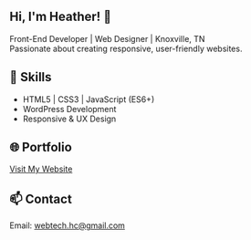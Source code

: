 ## Hi, I'm Heather! 👋
Front-End Developer | Web Designer | Knoxville, TN  
Passionate about creating responsive, user-friendly websites.  

## 🚀 Skills
- HTML5 | CSS3 | JavaScript (ES6+)
- WordPress Development
- Responsive & UX Design  

## 🌐 Portfolio
[Visit My Website](https://heather-cooper.com)

## 📫 Contact
Email: webtech.hc@gmail.com

<!--
**webtech-HC/webtech-HC** is a ✨ _special_ ✨ repository because its `README.md` (this file) appears on your GitHub profile.

Here are some ideas to get you started:

- 🔭 I’m currently working on ...
- 🌱 I’m currently learning ...
- 👯 I’m looking to collaborate on ...
- 🤔 I’m looking for help with ...
- 💬 Ask me about ...
- 📫 How to reach me: ...
- 😄 Pronouns: ...
- ⚡ Fun fact: ...
-->
